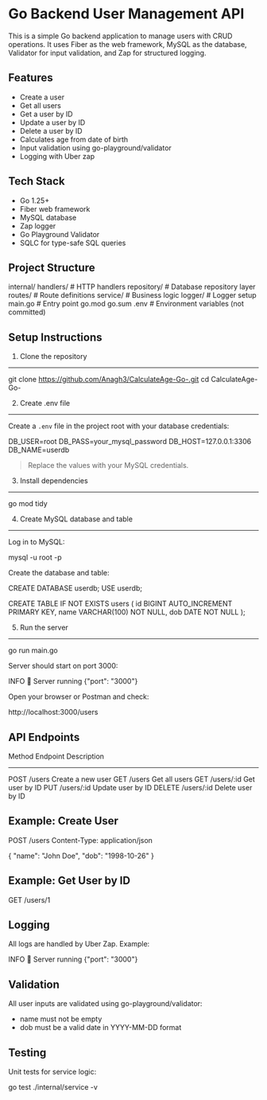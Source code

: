 Go Backend User Management API
==============================

This is a simple Go backend application to manage users with CRUD operations.
It uses Fiber as the web framework, MySQL as the database, Validator for input
validation, and Zap for structured logging.

Features
--------
- Create a user
- Get all users
- Get a user by ID
- Update a user by ID
- Delete a user by ID
- Calculates age from date of birth
- Input validation using go-playground/validator
- Logging with Uber zap

Tech Stack
----------
- Go 1.25+
- Fiber web framework
- MySQL database
- Zap logger
- Go Playground Validator
- SQLC for type-safe SQL queries

Project Structure
-----------------
internal/
    handlers/      # HTTP handlers
    repository/    # Database repository layer
    routes/        # Route definitions
    service/       # Business logic
    logger/        # Logger setup
main.go            # Entry point
go.mod
go.sum
.env               # Environment variables (not committed)

Setup Instructions
------------------

1. Clone the repository
-----------------------
git clone https://github.com/Anagh3/CalculateAge-Go-.git
cd CalculateAge-Go-

2. Create .env file
------------------
Create a `.env` file in the project root with your database credentials:

DB_USER=root
DB_PASS=your_mysql_password
DB_HOST=127.0.0.1:3306
DB_NAME=userdb

> Replace the values with your MySQL credentials.

3. Install dependencies
----------------------
go mod tidy

4. Create MySQL database and table
----------------------------------
Log in to MySQL:

mysql -u root -p

Create the database and table:

CREATE DATABASE userdb;
USE userdb;

CREATE TABLE IF NOT EXISTS users (
    id BIGINT AUTO_INCREMENT PRIMARY KEY,
    name VARCHAR(100) NOT NULL,
    dob DATE NOT NULL
);

5. Run the server
-----------------
go run main.go

Server should start on port 3000:

INFO    🚀 Server running {"port": "3000"}

Open your browser or Postman and check:

http://localhost:3000/users

API Endpoints
-------------
Method  Endpoint         Description
------  --------------- ---------------------------------
POST    /users           Create a new user
GET     /users           Get all users
GET     /users/:id       Get user by ID
PUT     /users/:id       Update user by ID
DELETE  /users/:id       Delete user by ID

Example: Create User
-------------------
POST /users
Content-Type: application/json

{
  "name": "John Doe",
  "dob": "1998-10-26"
}

Example: Get User by ID
-----------------------
GET /users/1

Logging
-------
All logs are handled by Uber Zap. Example:

INFO    🚀 Server running {"port": "3000"}

Validation
----------
All user inputs are validated using go-playground/validator:

- name must not be empty
- dob must be a valid date in YYYY-MM-DD format

Testing
-------
Unit tests for service logic:

go test ./internal/service -v

